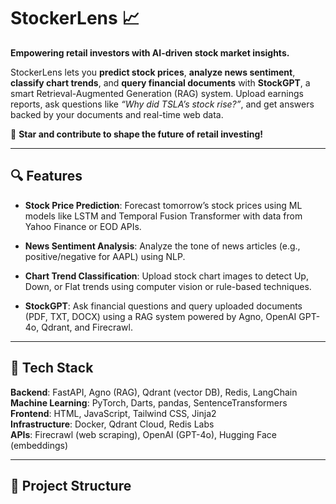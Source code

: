 # StockerLens 📈

**Empowering retail investors with AI-driven stock market insights.**

StockerLens lets you **predict stock prices**, **analyze news sentiment**, **classify chart trends**, and **query financial documents** with **StockGPT**, a smart Retrieval-Augmented Generation (RAG) system. Upload earnings reports, ask questions like _“Why did TSLA’s stock rise?”_, and get answers backed by your documents and real-time web data.

🌟 **Star and contribute to shape the future of retail investing!**

---

## 🔍 Features

- **Stock Price Prediction**: Forecast tomorrow’s stock prices using ML models like LSTM and Temporal Fusion Transformer with data from Yahoo Finance or EOD APIs.

- **News Sentiment Analysis**: Analyze the tone of news articles (e.g., positive/negative for AAPL) using NLP.

- **Chart Trend Classification**: Upload stock chart images to detect Up, Down, or Flat trends using computer vision or rule-based techniques.

- **StockGPT**: Ask financial questions and query uploaded documents (PDF, TXT, DOCX) using a RAG system powered by Agno, OpenAI GPT-4o, Qdrant, and Firecrawl.

---

## 🧠 Tech Stack

**Backend**: FastAPI, Agno (RAG), Qdrant (vector DB), Redis, LangChain  
**Machine Learning**: PyTorch, Darts, pandas, SentenceTransformers  
**Frontend**: HTML, JavaScript, Tailwind CSS, Jinja2  
**Infrastructure**: Docker, Qdrant Cloud, Redis Labs  
**APIs**: Firecrawl (web scraping), OpenAI (GPT-4o), Hugging Face (embeddings)

---

## 📁 Project Structure


